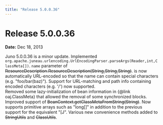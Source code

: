 ```yaml
---
title: "Release 5.0.0.36"
---
```


# Release 5.0.0.36

**Date:** Dec 18, 2013

Juno 5.0.0.36 is a minor update.
Implemented `org.apache.juneau.urlencoding.UrlEncodingParser.parseArgs(Reader,int,ClassMeta[])`.
`name` parameter of ~~ResourceDescription.ResourceDescription(String,String,String)~~. 
is now automatically URL-encoded so that the name can contain special characters (e.g. "foo/bar(baz)").
Support for URL-matching and path info containing encoded characters (e.g. '/') now supported.	
Removed some lazy-initialization of bean information in \{@link oaj.ClassMeta\} that allowed the removal of
some synchronized blocks.
Improved support of ~~BeanContext.getClassMetaFromString(String)~~.
Now supports primitive arrays such as "long[]" in addition to the previous support for the equivalent "[J".
Various new convenience methods added to ~~StringUtils~~ and ~~ClassUtils~~.

